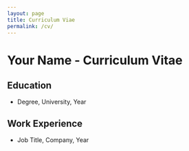 ```yaml
---
layout: page
title: Curriculum Viae
permalink: /cv/
---
```



# Your Name - Curriculum Vitae

## Education
- Degree, University, Year

## Work Experience
- Job Title, Company, Year

